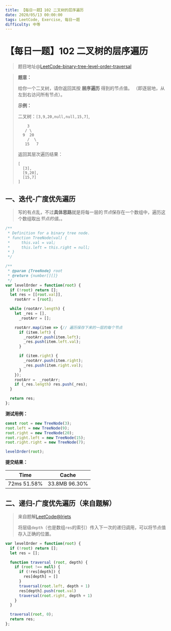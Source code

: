 ```yaml
---
title: 【每日一题】102 二叉树的层序遍历
date: 2020/05/13 00:00:00
tags: LeetCode, Exercise, 每日一题
difficulty: 中等
---
```


# 【每日一题】102 二叉树的层序遍历

<ClientOnly>
  <display-bar :displayData="$frontmatter"></display-bar>
</ClientOnly>

> 题目地址@[LeetCode-binary-tree-level-order-traversal](https://leetcode-cn.com/problems/binary-tree-level-order-traversal/)

> **题意：**
>
> 给你一个二叉树，请你返回其按 **层序遍历** 得到的节点值。 （即逐层地，从左到右访问所有节点）。
>
> **示例：**
>
> 二叉树：`[3,9,20,null,null,15,7]`,
>
> ```
>     3
>    / \
>   9  20
>     /  \
>    15   7
> ```
>
> 返回其层次遍历结果：
>
> ```
> [
>   [3],
>   [9,20],
>   [15,7]
> ]
> ```

## 一、迭代-广度优先遍历

> 写的有点乱，不过**具体思路**就是将每一层的*节点*保存在一个数组中，遍历这个数组取出*节点的值*。。

```js
/**
 * Definition for a binary tree node.
 * function TreeNode(val) {
 *     this.val = val;
 *     this.left = this.right = null;
 * }
 */

/**
 * @param {TreeNode} root
 * @return {number[][]}
 */
var levelOrder = function(root) {
  if (!root) return [];
  let res = [[root.val]],
    rootArr = [root];

  while (rootArr.length) {
    let _res = [],
      _rootArr = [];

    rootArr.map(item => {// 遍历保存下来的一层的每个节点
      if (item.left) {
        _rootArr.push(item.left);
        _res.push(item.left.val);
      }

      if (item.right) {
        _rootArr.push(item.right);
        _res.push(item.right.val);
      }
    });
    rootArr =  _rootArr;
    if (_res.length) res.push(_res);
  }

  return res;
};
```

**测试用例：**

```js
const root = new TreeNode(3);
root.left = new TreeNode(9);
root.right = new TreeNode(20);
root.right.left = new TreeNode(15);
root.right.right = new TreeNode(7);

levelOrder(root);
```

**提交结果：**

| Time        | Cache         |
| ----------- | ------------- |
| 72ms 51.58% | 33.8MB 96.30% |

## 二、递归-广度优先遍历（来自题解）

> 来自题解[LeetCode@lrjets](https://leetcode-cn.com/problems/binary-tree-level-order-traversal/solution/yi-tao-quan-fa-shua-diao-nge-bian-li-shu-de-wen-8/)
>
> 将层级`depth`（也是数组`res`的索引）传入下一次的递归调用，可以将节点值存入正确的位置。

```js
var levelOrder = function(root) {
  if (!root) return [];
  let res = [];

  function traversal (root, depth) {
    if (root !== null) {
      if (!res[depth]) {
        res[depth] = []
      }
      traversal(root.left, depth + 1)
      res[depth].push(root.val)
      traversal(root.right, depth + 1)
    }
  }

  traversal(root, 0);
  return res;
};
```

